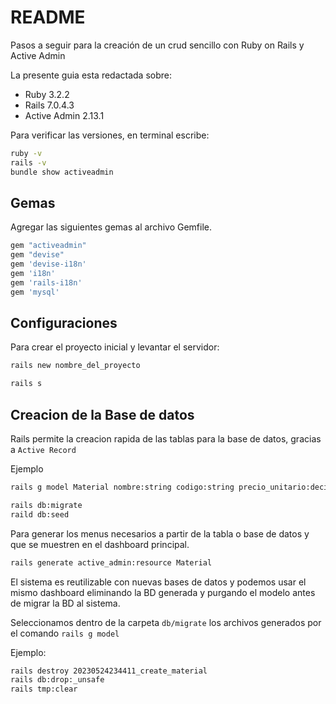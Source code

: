 # README

Pasos a seguir para la creación de un crud sencillo con Ruby on Rails y Active Admin


La presente guia esta redactada sobre:

* Ruby 3.2.2
* Rails 7.0.4.3
* Active Admin 2.13.1

Para verificar las versiones, en terminal escribe:
```sh
ruby -v 
rails -v 
bundle show activeadmin
```

## Gemas

Agregar las siguientes gemas al archivo Gemfile.
```sh
gem "activeadmin"
gem "devise"
gem 'devise-i18n'
gem 'i18n'
gem 'rails-i18n'
gem 'mysql'
```
## Configuraciones
Para crear el proyecto inicial y levantar el servidor:
```sh
rails new nombre_del_proyecto

rails s
```

## Creacion de la Base de datos
Rails permite la creacion rapida de las tablas para la base de datos, gracias a `Active Record`

Ejemplo
```sh
rails g model Material nombre:string codigo:string precio_unitario:decimal cantidad:string categoria:string

rails db:migrate
raild db:seed

```
Para generar los menus necesarios a partir de la tabla o base de datos y que se muestren en el dashboard principal.

```sh
rails generate active_admin:resource Material
```
El sistema es reutilizable con nuevas bases de datos y podemos usar el mismo dashboard eliminando la BD generada y purgando el modelo antes de migrar la BD al sistema.

Seleccionamos dentro de la carpeta `db/migrate` los archivos generados por el comando `rails g model`

Ejemplo:
```sh
rails destroy 20230524234411_create_material
rails db:drop:_unsafe
rails tmp:clear
```